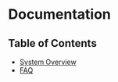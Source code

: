 # Documentation

## Table of Contents

* [System Overview](SystemOverview.md)
* [FAQ](FAQ.md)


<!-- START doctoc -->
<!-- Keep this at the bottom so doctoc doesn't make a useless TOC for this file. -->
<!-- END doctoc -->
